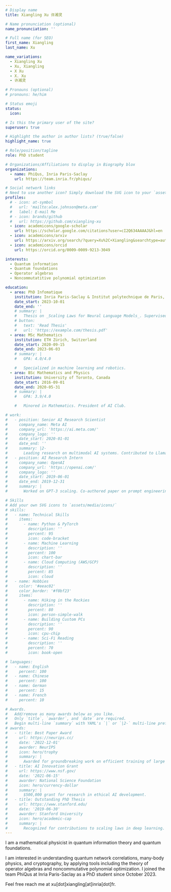 ```yaml
---
# Display name
title: Xiangling Xu 许湘灵

# Name pronunciation (optional)
name_pronunciation: ''

# Full name (for SEO)
first_name: Xiangling
last_name: Xu

name_variations:
  - Xiangling Xu
  - Xu, Xiangling
  - X Xu
  - X. Xu
  - 许湘灵

# Pronouns (optional)
# pronouns: he/him

# Status emoji
status:
  icon: 

# Is this the primary user of the site?
superuser: true

# Highlight the author in author lists? (true/false)
highlight_name: true

# Role/position/tagline
role: PhD student

# Organizations/Affiliations to display in Biography blox
organizations:
  - name: PhiQus, Inria Paris-Saclay
    url: https://team.inria.fr/phiqus/

# Social network links
# Need to use another icon? Simply download the SVG icon to your `assets/media/icons/` folder.
profiles:
  # - icon: at-symbol
  #   url: 'mailto:alex.johnson@meta.com'
  #   label: E-mail Me
  # - icon: brands/github
  #   url: https://github.com/xiangling-xu
  - icon: academicons/google-scholar
    url: https://scholar.google.com/citations?user=cI2Q634AAAAJ&hl=en
  - icon: academicons/arxiv
    url: https://arxiv.org/search/?query=Xu%2C+Xiangling&searchtype=author&abstracts=show&order=-announced_date_first&size=50
  - icon: academicons/orcid
    url: https://orcid.org/0009-0009-9213-3049

interests:
  - Quantum information
  - Quantum foundations
  - Operator algebras
  - Noncommutatitive polynomial optimization

education:
  - area: PhD Infomatique
    institution: Inria Paris-Saclay & Institut polytechnique de Paris, France
    date_start: 2023-10-01
    date_end: ''
    # summary: |
    #   Thesis on _Scaling Laws for Neural Language Models_. Supervised by Prof. Andrew Ng. Published 5 papers in NeurIPS and ICML, with 2 best paper awards.
    # button:
    #   text: 'Read Thesis'
    #   url: 'https://example.com/thesis.pdf'
  - area: MSc Mathematics
    institution: ETH Zürich, Switzerland
    date_start: 2020-09-15
    date_end: 2023-06-03
    # summary: |
    #   GPA: 4.0/4.0

    #   Specialized in machine learning and robotics.
  - area: BSc Mathematics and Physics
    institution: University of Toronto, Canada
    date_start: 2016-09-01
    date_end: 2020-05-31
    # summary: |
    #   GPA: 3.9/4.0

    #   Minored in Mathematics. President of AI Club.

# work:
#   - position: Senior AI Research Scientist
#     company_name: Meta AI
#     company_url: 'https://ai.meta.com/'
#     company_logo: ''
#     date_start: 2020-01-01
#     date_end: ''
#     summary: |2-
#       Leading research on multimodal AI systems. Contributed to Llama 2 and other open-source models. 50+ citations in 3 years.
#   - position: AI Research Intern
#     company_name: OpenAI
#     company_url: 'https://openai.com/'
#     company_logo: ''
#     date_start: 2019-06-01
#     date_end: 2019-12-31
#     summary: |
#       Worked on GPT-3 scaling. Co-authored paper on prompt engineering.

# Skills
# Add your own SVG icons to `assets/media/icons/`
# skills:
#   - name: Technical Skills
#     items:
#       - name: Python & PyTorch
#         description: ''
#         percent: 95
#         icon: code-bracket
#       - name: Machine Learning
#         description: ''
#         percent: 100 
#         icon: chart-bar
#       - name: Cloud Computing (AWS/GCP)
#         description: ''
#         percent: 85
#         icon: cloud
#   - name: Hobbies
#     color: '#eeac02'
#     color_border: '#f0bf23'
#     items:
#       - name: Hiking in the Rockies
#         description: ''
#         percent: 80
#         icon: person-simple-walk
#       - name: Building Custom PCs
#         description: ''
#         percent: 90
#         icon: cpu-chip
#       - name: Sci-Fi Reading
#         description: ''
#         percent: 70
#         icon: book-open

# languages:
#   - name: English
#     percent: 100
#   - name: Chinese
#     percent: 100
#   - name: German
#     percent: 15
#   - name: French
#     percent: 10

# Awards.
#   Add/remove as many awards below as you like.
#   Only `title`, `awarder`, and `date` are required.
#   Begin multi-line `summary` with YAML's `|` or `|2-` multi-line prefix and indent 2 spaces below.
# awards:
#   - title: Best Paper Award
#     url: https://neurips.cc/
#     date: '2022-12-01'
#     awarder: NeurIPS
#     icon: hero/trophy
#     summary: |
#       Awarded for groundbreaking work on efficient training of large models.
#   - title: AI Innovation Grant
#     url: https://www.nsf.gov/
#     date: '2021-06-15'
#     awarder: National Science Foundation
#     icon: hero/currency-dollar
#     summary: |
#       $500,000 grant for research in ethical AI development.
#   - title: Outstanding PhD Thesis
#     url: https://www.stanford.edu/
#     date: '2019-06-30'
#     awarder: Stanford University
#     icon: hero/academic-cap
#     summary: |
#       Recognized for contributions to scaling laws in deep learning.
---
```


I am a mathematical physicist in quantum information theory and quantum foundations. 

I am interested in understanding quantum network correlations, many-body physics, and cryptography, by applying tools including the theory of operator algebras and noncommutative polynomial optimization. I joined the team PhiQus at Inria Paris-Saclay as a PhD student since October 2023. 

Feel free reach me at xu[dot]xiangling[at]inria[dot]fr.
